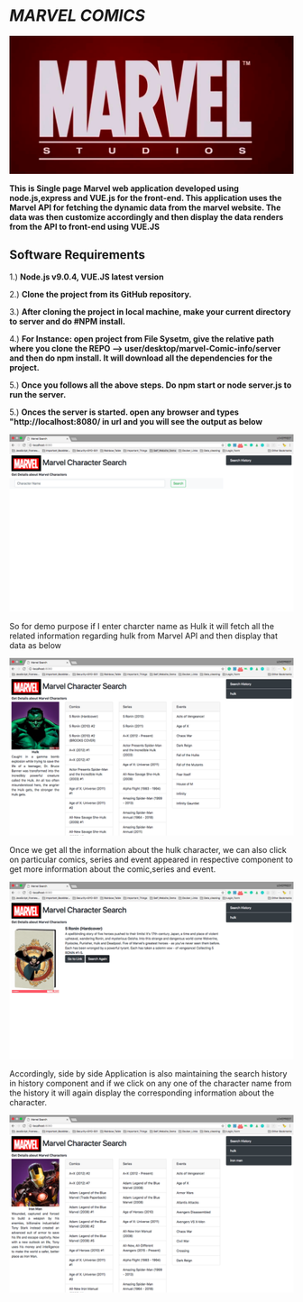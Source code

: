# *MARVEL COMICS*

![Project Logo](https://github.com/loveshah751/Marvel_Comic_Self/blob/master/marvel.png)

**This is Single page Marvel web application developed using node.js,express and VUE.js for the front-end. This application uses the Marvel API for fetching the dynamic data from the marvel website. The data was then customize accordingly and then display the data renders from the API to front-end using VUE.JS**


## Software Requirements
1.) **Node.js v9.0.4, VUE.JS latest version**

2.) **Clone the project from its GitHub repository.**

3.) **After cloning the project in local machine, make your current directory to server and do #NPM install.**

4.) **For Instance: open project from File Sysetm, give the relative path where you clone the REPO --> user/desktop/marvel-Comic-info/server and then do npm install. It will download all the dependencies for the project.**

5.) **Once you follows all the above steps. Do npm start or node server.js to run the server.**

5.) **Onces the server is started. open any browser and types "http://localhost:8080/ in url and you will see the output as below**

![Project Logo](https://github.com/loveshah751/Marvel_Comic_Self/blob/master/client/img/main.png)

So for demo purpose if I enter charcter name as Hulk it will fetch all the related information regarding hulk from Marvel API and then display that data as below

![Project Logo](https://github.com/loveshah751/Marvel_Comic_Self/blob/master/client/img/hulk.png)

Once we get all the information about the hulk character, we can also click on particular comics, series and event appeared in respective component to get more information about the comic,series and event.

![Project Logo](https://github.com/loveshah751/Marvel_Comic_Self/blob/master/client/img/comics.png)

Accordingly, side by side Application is also maintaining the search history in history component and if we click on any one of the character name from the history it will again display the corresponding information about the character.

![Project Logo](https://github.com/loveshah751/Marvel_Comic_Self/blob/master/client/img/history.png)
 
